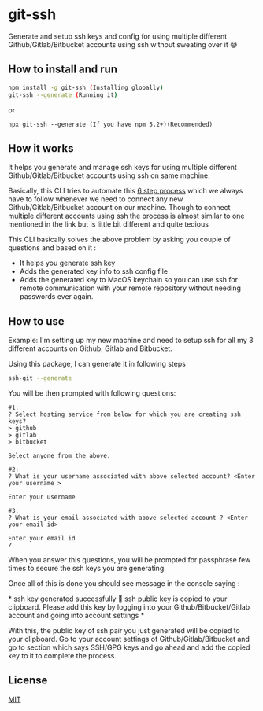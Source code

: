 # git-ssh

Generate and setup ssh keys and config for using multiple different Github/Gitlab/Bitbucket accounts using ssh without sweating over it 😅

## How to install and run

```sh
npm install -g git-ssh (Installing globally)
git-ssh --generate (Running it)
```

or

```
npx git-ssh --generate (If you have npm 5.2+)(Recommended)
```

## How it works

It helps you generate and manage ssh keys for using multiple different Github/Gitlab/Bitbucket accounts using ssh on same machine.

Basically, this CLI tries to automate this [6 step process](https://help.github.com/en/articles/connecting-to-github-with-ssh) which we always have to follow whenever we need to connect any new Github/Gitlab/Bitbucket account on our machine.
Though to connect multiple different accounts using ssh the process is almost similar to one mentioned in the link but is little bit different and quite tedious

This CLI basically solves the above problem by asking you couple of questions and based on it :

- It helps you generate ssh key
- Adds the generated key info to ssh config file
- Adds the generated key to MacOS keychain so you can use ssh for remote communication with your remote repository without needing passwords ever again.

## How to use

Example:
I'm setting up my new machine and need to setup ssh for all my 3 different accounts on Github, Gitlab and Bitbucket.

Using this package, I can generate it in following steps

```sh
ssh-git --generate
```

You will be then prompted with following questions:

```
#1:
? Select hosting service from below for which you are creating ssh keys?
> github
> gitlab
> bitbucket

Select anyone from the above.

#2:
? What is your username associated with above selected account? <Enter your username >

Enter your username

#3:
? What is your email associated with above selected account ? <Enter your email id>

Enter your email id
?
```

When you answer this questions, you will be prompted for passphrase few times to secure the ssh keys you are generating.

Once all of this is done you should see message in the console saying :

\*
ssh key generated successfully 🎉
ssh public key is copied to your clipboard. Please add this key by logging into your Github/Bitbucket/Gitlab account and going into account settings \*

With this, the public key of ssh pair you just generated will be copied to your clipboard. Go to your account settings of Github/Gitlab/Bitbucket and go to section which says SSH/GPG keys and go ahead and add the copied key to it to complete the process.

## License

[MIT](https://github.com/punitda/ssh-git/blob/develop/LICENSE)
